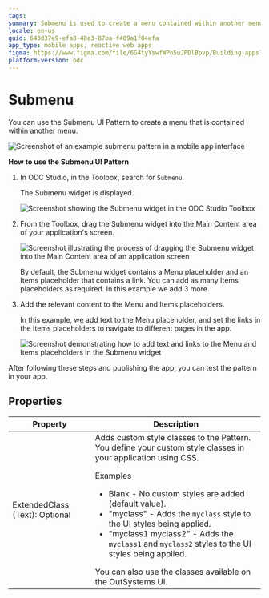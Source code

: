 ```yaml
---
tags: 
summary: Submenu is used to create a menu contained within another menu.
locale: en-us
guid: 643d37e9-efa8-48a3-87ba-f409a1f04efa
app_type: mobile apps, reactive web apps
figma: https://www.figma.com/file/6G4tyYswfWPn5uJPDlBpvp/Building-apps?type=design&node-id=3208%3A18027&t=ZwHw8hXeFhwYsO5V-1
platform-version: odc
---
```


# Submenu

You can use the Submenu UI Pattern to create a menu that is contained within another menu.

![Screenshot of an example submenu pattern in a mobile app interface](images/submenu-example-ss.png "Example Submenu Pattern")

**How to use the Submenu UI Pattern**

1. In ODC Studio, in the Toolbox, search for `Submenu`.

    The Submenu widget is displayed.

    ![Screenshot showing the Submenu widget in the ODC Studio Toolbox](images/submenu-widget-ss.png "Submenu Widget in Toolbox")

1. From the Toolbox, drag the Submenu widget into the Main Content area of your application's screen.

    ![Screenshot illustrating the process of dragging the Submenu widget into the Main Content area of an application screen](images/submenu-dragwidget-ss.png "Dragging Submenu Widget to Screen")

    By default, the Submenu widget contains a Menu placeholder and an Items placeholder that contains a link. You can add as many Items placeholders as required. In this example we add 3 more.

1. Add the relevant content to the Menu and Items placeholders.

    In this example, we add text to the Menu placeholder, and set the links in the Items placeholders to navigate to different pages in the app.

    ![Screenshot demonstrating how to add text and links to the Menu and Items placeholders in the Submenu widget](images/submenu-additems-ss.png "Adding Content to Submenu Widget")

After following these steps and publishing the app, you can test the pattern in your app.

## Properties

| Property                       | Description                                                                                                                                                                                                                                                                                                                                                                                                                                                                                                                                                                                                                                            |
|--------------------------------|--------------------------------------------------------------------------------------------------------------------------------------------------------------------------------------------------------------------------------------------------------------------------------------------------------------------------------------------------------------------------------------------------------------------------------------------------------------------------------------------------------------------------------------------------------------------------------------------------------------------------------------------------------|
| ExtendedClass (Text): Optional | Adds custom style classes to the Pattern. You define your custom style classes in your application using CSS. <p>Examples <ul><li>Blank - No custom styles are added (default value).</li><li>"myclass" - Adds the ``myclass`` style to the UI styles being applied.</li><li>"myclass1 myclass2" - Adds the ``myclass1`` and ``myclass2`` styles to the UI styles being applied.</li></ul></p>You can also use the classes available on the OutSystems UI. |
